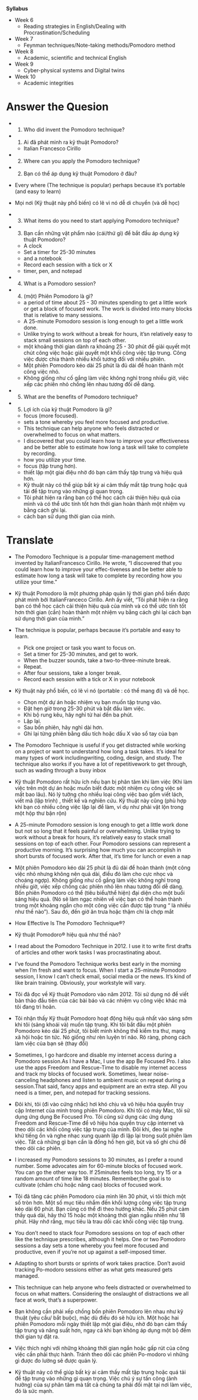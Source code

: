**Syllabus**

- Week 6
	- Reading strategies in English/Dealing with Procrastination/Scheduling
- Week 7
	- Feynman techniques/Note-taking methods/Pomodoro method
- Week 8
	- Academic, scientific and technical English
- Week 9
	- Cyber-physical systems and Digital twins
- Week 10
    - Academic integrities

# Answer the Quesion

- 1. Who did invent the Pomodoro technique?
- 1. Ai đã phát minh ra kỹ thuật Pomodoro?
	- Italian Francesco Cirillo

- 2. Where can you apply the Pomodoro technique?
- 2. Bạn có thể áp dụng kỹ thuật Pomodoro ở đâu?
-	 Every where (The technique is popular) perhaps because it’s portable (and easy to learn)
-	 Mọi nơi (Kỹ thuật này phổ biến) có lẽ vì nó dễ di chuyển (và dễ học)

- 3. What items do you need to start applying Pomodoro technique?
- 3. Bạn cần những vật phẩm nào (cái/thứ gì) để bắt đầu áp dụng kỹ thuật Pomodoro?
	- A clock 
	- Set a timer for 25-30 minutes
	- and a notebook
	- Record each session with a tick or X
	- timer, pen, and notepad

- 4. What is a Pomodoro session?
- 4. (một) Phiên Pomodoro là gì?
	- a period of time about 25 - 30 minutes spending to get a little work or get a block of focused work. The work is divided into many blocks that is relative to many sessions.
	- A 25-minute Pomodoro session is long enough to get a little work done.
	- Unlike trying to work without a break for hours, it’sn relatively easy to stack small sessions on top of each other.
	- một khoảng thời gian dành ra khoảng 25 - 30 phút để giải quyết một chút công việc hoặc giải quyết một khối công việc tập trung. Công việc được chia thành nhiều khối tương đối với nhiều phiên.
	- Một phiên Pomodoro kéo dài 25 phút là đủ dài để hoàn thành một công việc nhỏ.
	- Không giống như cố gắng làm việc không nghỉ trong nhiều giờ, việc xếp các phiên nhỏ chồng lên nhau tương đối dễ dàng.

- 5. What are the benefits of Pomodoro technique?
- 5. Lợi ích của kỹ thuật Pomodoro là gì?
	- focus  (more focused).
	- sets a tone whereby you feel more focused and productive.
	- This technique can help anyone who feels distracted or overwhelmed to focus on what matters.
	- I discovered that you could learn how to improve your effectiveness and be better able to estimate how long a task will take to complete by recording.
	- how you utilize your time.
	- focus (tập trung hơn).
	- thiết lập một giai điệu nhờ đó bạn cảm thấy tập trung và hiệu quả hơn.
	- Kỹ thuật này có thể giúp bất kỳ ai cảm thấy mất tập trung hoặc quá tải để tập trung vào những gì quan trọng.
	- Tôi phát hiện ra rằng bạn có thể học cách cải thiện hiệu quả của mình và có thể ước tính tốt hơn thời gian hoàn thành một nhiệm vụ bằng cách ghi lại.
	- cách bạn sử dụng thời gian của mình.

# Translate

- The Pomodoro Technique is a popular time-management method invented by ItalianFrancesco Cirillo. He wrote, “I discovered that you could learn how to improve your effec-tiveness and be better able to estimate how long a task will take to complete by recording how you utilize your time.”

- Kỹ thuật Pomodoro là một phương pháp quản lý thời gian phổ biến được phát minh bởi ItalianFranceco Cirillo. Anh ấy viết, “Tôi phát hiện ra rằng bạn có thể học cách cải thiện hiệu quả của mình và có thể ước tính tốt hơn thời gian (cần) hoàn thành một nhiệm vụ bằng cách ghi lại cách bạn sử dụng thời gian của mình.”

- The technique is popular, perhaps because it’s portable and easy to learn.
	- Pick one project or task you want to focus on.
	- Set a timer for 25-30 minutes, and get to work.
	- When the buzzer sounds, take a two-to-three-minute break.
	- Repeat.
	- After four sessions, take a longer break.
	- Record each session with a tick or X in your notebook

- Kỹ thuật này phổ biến, có lẽ vì nó (portable : có thể mang đi) và dễ học.
	- Chọn một dự án hoặc nhiệm vụ bạn muốn tập trung vào.
	- Đặt hẹn giờ trong 25-30 phút và bắt đầu làm việc.
	- Khi bộ rung kêu, hãy nghỉ từ hai đến ba phút.
	- Lặp lại.
	- Sau bốn phiên, hãy nghỉ dài hơn.
	- Ghi lại từng phiên bằng dấu tích hoặc dấu X vào sổ tay của bạn

- The Pomodoro Technique is useful if you get distracted while working on a project or want to understand how long a task takes. It’s ideal for many types of work includingwriting, coding, design, and study. The technique also works if you have a lot of repetitivework to get through, such as wading through a busy inbox

- Kỹ thuật Pomodoro rất hữu ích nếu bạn bị phân tâm khi làm việc (Khi làm việc trên một dự án hoặc muốn biết đươc một nhiệm cụ công việc sẽ mất bao lâu). Nó lý tưởng cho nhiều loại công việc bao gồm viết lách, viết mã (lập trình) , thiết kế và nghiên cứu. Kỹ thuật này cũng (phù hợp khi bạn có nhiều công việc lặp lại để làm, ví dụ như phải vật lộn trong một hộp thư bận rộn) 

- A 25-minute Pomodoro session is long enough to get a little work done but not so long that it feels painful or overwhelming. Unlike trying to work without a break for hours, it’s relatively easy to stack small sessions on top of each other. Four Pomodoro sessions can represent a productive morning. It’s surprising how much you can accomplish in short bursts of focused work. After that, it’s time for lunch or even a nap

- Một phiên Pomodoro kéo dài 25 phút là đủ dài để hoàn thành (một công việc nhỏ nhưng không nên quá dài, điều đó làm cho cực nhọc và choáng ngợp). Không giống như cố gắng làm việc không nghỉ trong nhiều giờ, việc xếp chồng các phiên nhỏ lên nhau tương đối dễ dàng. Bốn phiên Pomodoro có thể (tiêu biểu/thể hiện) đại diện cho một buổi sáng hiệu quả. (Nó sẽ làm ngạc nhiên về việc bạn có thể hoàn thành trong một khoảng ngắn cho một công việc cần được tập trung “ là nhiều như thế nào”). Sau đó, đến giờ ăn trưa hoặc thậm chí là chợp mắt

- How Effective Is The Pomodoro Technique®?
- Kỹ thuật Pomodoro® hiệu quả như thế nào?

- I read about the Pomodoro Technique in 2012. I use it to write first drafts of articles and other work tasks I was procrastinating about.
- I’ve found the Pomodoro Technique works best early in the morning when I’m fresh and want to focus. When I start a 25-minute Pomodoro session, I know I can’t check email, social media or the news. It’s kind of like brain training. Obviously, your workstyle will vary.

- Tôi đã đọc về Kỹ thuật Pomodoro vào năm 2012. Tôi sử dụng nó để viết bản thảo đầu tiên của các bài báo và các nhiệm vụ công việc khác mà tôi đang trì hoãn.
- Tôi nhận thấy Kỹ thuật Pomodoro hoạt động hiệu quả nhất vào sáng sớm khi tôi (sảng khoái và) muốn tập trung. Khi tôi bắt đầu một phiên Pomodoro kéo dài 25 phút, tôi biết mình không thể kiểm tra thư, mạng xã hội hoặc tin tức. Nó giống như rèn luyện trí não. Rõ ràng, phong cách làm việc của bạn sẽ (thay đổi)

- Sometimes, I go hardcore and disable my internet access during a Pomodoro session.As I have a Mac, I use the app Be Focused Pro. I also use the apps Freedom and Rescue-Time to disable my internet access and track my blocks of focused work. Sometimes, Iwear noise-canceling headphones and listen to ambient music on repeat during a session.That said, fancy apps and equipment are an extra step. All you need is a timer, pen, and notepad for tracking sessions.

- Đôi khi, tôi (đi vào cứng nhắc) hơi khó chịu và vô hiệu hóa quyền truy cập Internet của mình trong phiên Pomodoro. Khi tôi có máy Mac, tôi sử dụng ứng dụng Be Focused Pro. Tôi cũng sử dụng các ứng dụng Freedom and Rescue-Time để vô hiệu hóa quyền truy cập internet và theo dõi các khối công việc tập trung của mình. Đôi khi, đeo tai nghe khử tiếng ồn và nghe nhạc xung quanh lặp đi lặp lại trong suốt phiên làm việc. Tất cả những gì bạn cần là đồng hồ hẹn giờ, bút và sổ ghi chú để theo dõi các phiên.

- I increased my Pomodoro sessions to 30 minutes, as I prefer a round number. Some advocates aim for 60-minute blocks of focused work. You can go the other way too. If 25minutes feels too long, try 15 or a random amount of time like 18 minutes. Remember,the goal is to cultivate (chăm chú hoặc nâng cao) blocks of focused work.

- Tôi đã tăng các phiên Pomodoro của mình lên 30 phút, vì tôi thích một số tròn hơn. Một số mục tiêu nhắm đến khối lượng công việc tập trung kéo dài 60 phút. Bạn cũng có thể đi theo hướng khác. Nếu 25 phút cảm thấy quá dài, hãy thử 15 hoặc một khoảng thời gian ngẫu nhiên như 18 phút. Hãy nhớ rằng, mục tiêu là trau dồi các khối công việc tập trung.

- You don’t need to stack four Pomodoro sessions on top of each other like the technique prescribes, although it helps. One or two Pomodoro sessions a day sets a tone whereby you feel more focused and productive, even if you’re not up against a self-imposed timer.
- Adapting to short bursts or sprints of work takes practice. Don’t avoid tracking Po-modoro sessions either as what gets measured gets managed.
- This technique can help anyone who feels distracted or overwhelmed to focus on what matters. Considering the onslaught of distractions we all face at work, that’s a superpower.

- Bạn không cần phải xếp chồng bốn phiên Pomodoro lên nhau như kỹ thuật (yêu cầu/ bắt buộc), mặc dù điều đó sẽ hữu ích. Một hoặc hai phiên Pomodoro mỗi ngày thiết lập một giai điệu, nhờ đó bạn cảm thấy tập trung và năng suất hơn, ngay cả khi bạn không áp dụng một bộ đếm thời gian tự đặt ra.
- Việc thích nghi với những khoảng thời gian ngắn hoặc gấp rút của công việc cần phải thực hành. Tránh theo dõi các phiên Po-modoro vì những gì được đo lường sẽ được quản lý.
- Kỹ thuật này có thể giúp bất kỳ ai cảm thấy mất tập trung hoặc quá tải để tập trung vào những gì quan trọng. Việc chú ý sự tấn công (ảnh hưởng) của sự phân tâm mà tất cả chúng ta phải đối mặt tại nơi làm việc, đó là sức mạnh.
